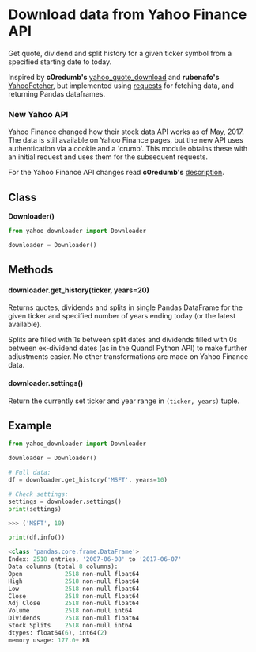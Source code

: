 # Download data from Yahoo Finance API

Get quote, dividend and split history for a given ticker symbol from a specified starting date to today.

Inspired by __c0redumb's__ [yahoo_quote_download](https://github.com/c0redumb/yahoo_quote_download) and __rubenafo's__ [YahooFetcher](https://github.com/rubenafo/YahooFetcher), but implemented using [requests](http://docs.python-requests.org/en/master/) for fetching data, and returning Pandas dataframes.

### New Yahoo API
Yahoo Finance changed how their stock data API works as of May, 2017. The data is still available on Yahoo Finance pages, but the new API uses authentication via a cookie and a 'crumb'. This module obtains these with an initial request and uses them for the subsequent requests.

For the Yahoo Finance API changes read __c0redumb's__ [description](https://github.com/c0redumb/yahoo_quote_download).

## Class

__Downloader()__

``` python
from yahoo_downloader import Downloader

downloader = Downloader()

```

## Methods

#### downloader.get_history(ticker, years=20)

Returns quotes, dividends and splits in single Pandas DataFrame for the given ticker and specified number of years ending today (or the latest available).

Splits are filled with 1s between split dates and dividends filled with 0s between ex-dividend dates (as in the Quandl Python API) to make further adjustments easier. No other transformations are made on Yahoo Finance data.

#### downloader.settings()

Return the currently set ticker and year range in `(ticker, years)` tuple.

## Example

``` python
from yahoo_downloader import Downloader

downloader = Downloader()

# Full data:
df = downloader.get_history('MSFT', years=10)

# Check settings:
settings = downloader.settings()
print(settings)

>>> ('MSFT', 10)

print(df.info())

<class 'pandas.core.frame.DataFrame'>
Index: 2518 entries, '2007-06-08' to '2017-06-07'
Data columns (total 8 columns):
Open            2518 non-null float64
High            2518 non-null float64
Low             2518 non-null float64
Close           2518 non-null float64
Adj Close       2518 non-null float64
Volume          2518 non-null int64
Dividends       2518 non-null float64
Stock Splits    2518 non-null int64
dtypes: float64(6), int64(2)
memory usage: 177.0+ KB
```
